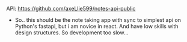 API: https://github.com/axeLlie599/notes-api-public

- So.. this should be the note taking app with sync to simplest api on Python's fastapi, but i am novice in react. And have low skills with design structures. So development too slow...
